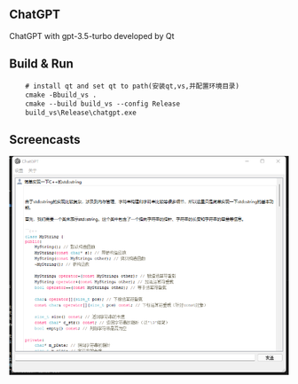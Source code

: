 ## ChatGPT
ChatGPT with gpt-3.5-turbo developed by Qt


## Build & Run
```
    # install qt and set qt to path(安装qt,vs,并配置环境目录)
    cmake -Bbuild_vs .
    cmake --build build_vs --config Release
    build_vs\Release\chatgpt.exe
```

## Screencasts
![screencast](./images/shot.png)